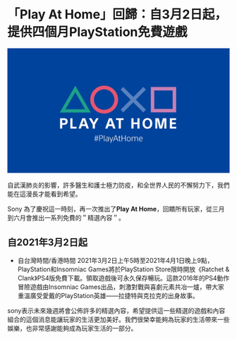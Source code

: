 # 「Play At Home」回歸：自3月2日起，提供四個月PlayStation免費遊戲


![play at home](asset/c1da04888514f01ef96a8a7fbe1a73da2abdb784.webp)


自武漢肺炎的影響，許多醫生和護士極力防疫，和全世界人民的不懈努力下，我們能在這漫長才能看到希望。

Sony 為了慶祝這一時刻，再一次推出了**Play At Home**，回饋所有玩家，從三月到六月會推出一系列免費的＂精選內容＂。

## 自2021年3月2日起

- 自台灣時間/香港時間 2021年3月2日上午5時至2021年4月1日晚上9點，PlayStation和Insomniac Games將於PlayStation Store限時開放《Ratchet & Clank》PS4版免費下載。領取遊戲後可永久保存暢玩。這款2016年的PS4動作冒險遊戲由Insomniac Games出品，刺激對戰與喜劇元素共冶一爐，帶大家重溫廣受愛戴的PlayStation英雄——拉捷特與克拉克的出身故事。


sony表示未來幾週將會公佈許多的精選內容，希望提供這一些精選的遊戲和內容組合的這個消息能讓玩家的生活更加美好。我們很榮幸能夠為玩家的生活帶來一些娛樂，也非常感謝能夠成為玩家生活的一部分。
